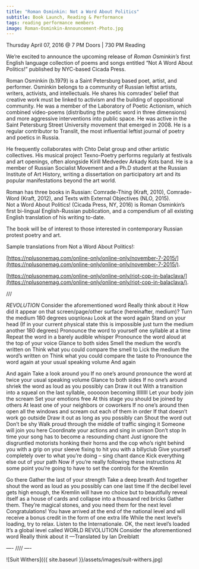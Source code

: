 ```yaml
---
title: "Roman Osminkin: Not a Word About Politics"
subtitle: Book Launch, Reading & Performance
tags: reading performance members
image: Roman-Osminkin-Announcement-Photo.jpg
---
```


Thursday April 07, 2016 @ 7 PM Doors | 730 PM Reading

We’re excited to announce the upcoming release of *Roman Osminkin’s* first English language collection of poems and songs entitled “Not A Word About Politics!” published by NYC-based Cicada Press.

Roman Osminkin (b.1979) is a Saint Petersburg based poet, artist, and performer.  Osminkin belongs to a community of Russian leftist artists, writers, activists, and intellectuals. He shares his comrades’ belief that creative work must be linked to activism and the building of oppositional community. He was a member of the Laboratory of Poetic Actionism, which combined video-poems (distributing the poetic word in three dimensions) and more aggressive interventions into public space. He was active in the Saint Petersburg Street University movement that emerged in 2008. He is a regular contributor to Translit, the most influential leftist journal of poetry and poetics in Russia.

He frequently collaborates with Chto Delat group and other artistic collectives.  His musical project Texno-Poetry performs regularly at festivals and art openings, often alongside Kirill Medvedev Arkady Kots band. He is a member of Russian Socialist Movement and a Ph.D student at the Russian Institute of Art History, writing a dissertation on participatory art and its popular manifestations beyond the art world.

Roman has three books in Russian: Comrade-Thing (Kraft, 2010), Comrade-Word (Kraft, 2012), and Texts with External Objectives (NLO, 2015).  
Not a Word About Politics! (Cicada Press, NY, 2016) is Roman Osminkin’s first bi-lingual English-Russian publication, and a compendium of all existing English translation of his writing to-date.

The book will be of interest to those interested in contemporary Russian protest poetry and art.

Sample translations from Not a Word About Politics!:

[https://nplusonemag.com/online-only/online-only/november-7-2015/](https://nplusonemag.com/online-only/online-only/november-7-2015/).

[https://nplusonemag.com/online-only/online-only/riot-cop-in-balaclava/](https://nplusonemag.com/online-only/online-only/riot-cop-in-balaclava/).

///

*REVOLUTION*
Consider the aforementioned word
Really think about it
How did it appear on that screen/page/other surface (hereinafter, medium)?
Turn the medium 180 degrees
uoıʇnloʌǝɹ
Look at the word again
Stand on your head
(If in your current physical state this is impossible just turn the medium another 180 degrees)
Pronounce the word to yourself one syllable at a time
Repeat the word in a barely audible whisper
Pronounce the word aloud at the top of your voice
Glance to both sides
Smell the medium the word’s written on
Think what you could compare the smell to
Lick the medium the word’s written on
Think what you could compare the taste to
Pronounce the word again at your usual speaking volume
And again

And again
Take a look around you
If no one’s around pronounce the word at twice your usual speaking volume
Glance to both sides
If no one’s around shriek the word as loud as you possibly can
Draw it out
With a transition into a squeal on the last syllable,
oooooon becoming IIIIIIII
Let your body join the scream
Set your emotions free
At this stage you should be joined by others
At least one of your neighbors or coworkers
If no one’s around then open all the windows and scream out each of them in order
If that doesn’t work go outside
Draw it out as long as you possibly can
Shout the word out
Don’t be shy
Walk proud through the middle of traffic singing it
Someone will join you here
Coordinate your actions and sing in unison
Don’t stop
In time your song has to become a resounding chant
Just ignore the disgruntled motorists honking their horns and the cop who’s right behind you with a grip on your sleeve fixing to hit you with a billyclub
Give yourself completely over to what you’re doing – sing chant dance
Kick everything else out of your path
Now if you’re really following these instructions
At some point you’re going to have to set the controls for the Kremlin

Go there
Gather the last of your strength
Take a deep breath
And together shout the word as loud as you possibly can one last time
If the decibel level gets high enough, the Kremlin will have no choice but to beautifully reveal itself as a house of cards and collapse into a thousand red bricks
Gather them. They’re magical stones, and you need them for the next level
Congratulations! You have arrived at the end of the national level and will receive a bonus credit in the form of one extra life
While the next level’s loading, try to relax. Listen to the Internationale.
OK, the next level’s loaded
It’s a global level called
WORLD REVOLUTION
Consider the aforementioned word
Really think about it
—Translated by Ian Dreiblatt

—- //// —-

![Suit Withers]({{ site.baseurl }}/assets/images/suit-withers.jpg)


